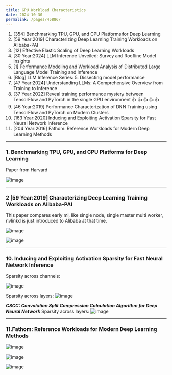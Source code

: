 ```yaml
---
title: GPU Workload Characteristics
date: 2024-10-30
permalink: /pages/45886/
---
```


1. [354] Benchmarking TPU, GPU, and CPU Platforms for Deep Learning
2. [59 Year:2019] Characterizing Deep Learning Training Workloads on Alibaba-PAI
3. [12] Effective Elastic Scaling of Deep Learning Workloads
4. [30 Year:2024] LLM Inference Unveiled: Survey and Roofline Model Insights
5. [1] Performance Modeling and Workload Analysis of Distributed Large Language Model Training and Inference
6. [Blog] LLM Inference Series: 5. Dissecting model performance
7. [47 Year:2024] Understanding LLMs: A Comprehensive Overview from Training to Inference
8. [37 Year:2022] Reveal training performance mystery between TensorFlow and PyTorch in the single GPU environment :+1:  :+1:  :+1:  :+1:  :+1:
9. [46 Year:2019] Performance Characterization of DNN Training using TensorFlow and PyTorch on Modern Clusters
10. [163 Year:2020] Inducing and Exploiting Activation Sparsity for Fast Neural Network Inference
11. [204 Year:2016] Fathom: Reference Workloads for Modern Deep Learning Methods
---

### 1. Benchmarking TPU, GPU, and CPU Platforms for Deep Learning

Paper from Harvard

![image](https://github.com/user-attachments/assets/110ddbc0-1ddf-40fa-b360-9e3f589494c6)

---
### 2 [59 Year:2019] Characterizing Deep Learning Training Workloads on Alibaba-PAI
This paper compares early ml, like single node, single master multi worker, nvlinkd is just introduced to Alibaba at that time.

![image](https://github.com/user-attachments/assets/8e9eb798-a1bf-48da-aa17-d30c7e6973fc)

![image](https://github.com/user-attachments/assets/ec5cdae5-2150-48aa-9626-37869115bff7)

---
### 10. Inducing and Exploiting Activation Sparsity for Fast Neural Network Inference

Sparsity across channels:

![image](https://github.com/user-attachments/assets/d0ab98ae-adcd-438a-97fe-db8c31becb3f)

Sparsity across layers:
![image](https://github.com/user-attachments/assets/68c5159a-f536-4714-aadf-0772b6c73dde)


***CSCC: Convolution Split Compression Calculation Algorithm for Deep Neural Network***
Sparsity across layers:
![image](https://github.com/user-attachments/assets/0496984d-6cad-4727-8ee7-f63023a1656c)

---
### 11.Fathom: Reference Workloads for Modern Deep Learning Methods

![image](https://github.com/user-attachments/assets/04833dea-d804-416e-914f-d59409ab0f5e)

![image](https://github.com/user-attachments/assets/4394bb14-fd24-46de-a604-f34b692fd139)

![image](https://github.com/user-attachments/assets/39728745-788b-4ac1-b777-937f25b9083d)
